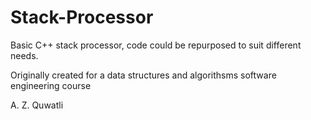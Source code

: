 # Stack-Processor
Basic C++ stack processor, code could be repurposed to suit different needs.

Originally created for a data structures and algorithsms software engineering course

A. Z. Quwatli
